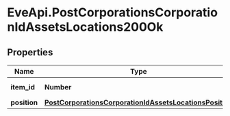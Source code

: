 # EveApi.PostCorporationsCorporationIdAssetsLocations200Ok

## Properties
Name | Type | Description | Notes
------------ | ------------- | ------------- | -------------
**item_id** | **Number** | item_id integer | 
**position** | [**PostCorporationsCorporationIdAssetsLocationsPosition**](PostCorporationsCorporationIdAssetsLocationsPosition.md) |  | 


